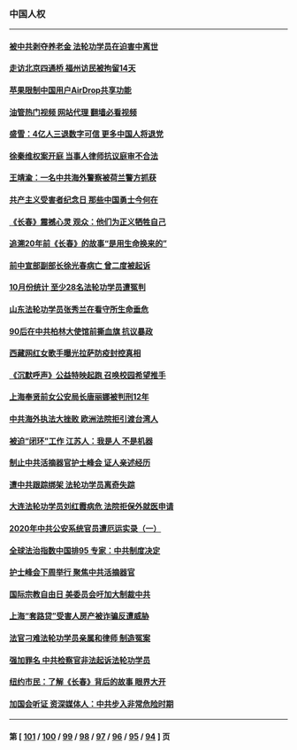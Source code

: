 ### 中国人权
---
#### [被中共剥夺养老金 法轮功学员在迫害中离世](../../pages/ncid278/n13861877.md?11110045) 
#### [走访北京四通桥 福州访民被拘留14天](../../pages/ncid278/n13863183.md?11110045) 
#### [苹果限制中国用户AirDrop共享功能](../../pages/ncid278/n13863173.md?11110045) 
#### [油管热门视频 网站代理 翻墙必看视频](http://150.230.27.170:81/youtube.html?11110045)
#### [盛雪：4亿人三退数字可信 更多中国人将退党](../../pages/ncid278/n13862928.md?11110045) 
#### [徐秦维权案开庭 当事人律师抗议庭审不合法](../../pages/ncid278/n13862632.md?11110045) 
#### [王靖渝：一名中共海外警察被荷兰警方抓获](../../pages/ncid278/n13862163.md?11110045) 
#### [共产主义受害者纪念日 那些中国勇士今何在](../../pages/ncid278/n13861994.md?11110045) 
#### [《长春》震撼心灵 观众：他们为正义牺牲自己](../../pages/ncid278/n13852078.md?11110045) 
#### [追溯20年前《长春》的故事“是用生命换来的”](../../pages/ncid278/n13851645.md?11110045) 
#### [前中宣部副部长徐光春病亡 曾二度被起诉](../../pages/ncid278/n13857638.md?11110045) 
#### [10月份统计 至少28名法轮功学员遭冤判](../../pages/ncid278/n13861128.md?11110045) 
#### [山东法轮功学员张秀兰在看守所生命垂危](../../pages/ncid278/n13860281.md?11110045) 
#### [90后在中共柏林大使馆前撕血旗 抗议暴政](../../pages/ncid278/n13860258.md?11110045) 
#### [西藏网红女歌手曝光拉萨防疫封控真相](../../pages/ncid278/n13860022.md?11110045) 
#### [《沉默呼声》公益特映起跑  召唤校园希望推手](../../pages/ncid278/n13859756.md?11110045) 
#### [上海奉贤前女公安局长唐丽娜被判刑12年](../../pages/ncid278/n13859528.md?11110045) 
#### [中共海外执法大挫败 欧洲法院拒引渡台湾人](../../pages/ncid278/n13859684.md?11110045) 
#### [被迫“闭环”工作 江苏人：我是人 不是机器](../../pages/ncid278/n13859052.md?11110045) 
#### [制止中共活摘器官护士峰会 证人亲述经历](../../pages/ncid278/n13859007.md?11110045) 
#### [遭中共跟踪绑架 法轮功学员离奇失踪](../../pages/ncid278/n13856504.md?11110045) 
#### [大连法轮功学员刘红霞病危 法院拒保外就医申请](../../pages/ncid278/n13856678.md?11110045) 
#### [2020年中共公安系统官员遭厄运实录（一）](../../pages/ncid278/n13854727.md?11110045) 
#### [全球法治指数中国排95 专家：中共制度决定](../../pages/ncid278/n13855901.md?11110045) 
#### [护士峰会下周举行 聚焦中共活摘器官](../../pages/ncid278/n13855418.md?11110045) 
#### [国际宗教自由日 美委员会吁加大制裁中共](../../pages/ncid278/n13855021.md?11110045) 
#### [上海“套路贷”受害人房产被诈骗反遭威胁](../../pages/ncid278/n13853106.md?11110045) 
#### [法官刁难法轮功学员亲属和律师 制造冤案](../../pages/ncid278/n13853873.md?11110045) 
#### [强加罪名 中共检察官非法起诉法轮功学员](../../pages/ncid278/n13852456.md?11110045) 
#### [纽约市民：了解《长春》背后的故事 眼界大开](../../pages/ncid278/n13853501.md?11110045) 
#### [加国会听证 资深媒体人：中共步入非常危险时期](../../pages/ncid278/n13853553.md?11110045) 

---
#### 第 [ [101](./101.md?11110045) / [100](./100.md?11110045) / [99](./99.md?11110045) / [98](./98.md?11110045) / [97](./97.md?11110045) / [96](./96.md?11110045) / [95](./95.md?11110045) / [94](./94.md?11110045) ] 页
